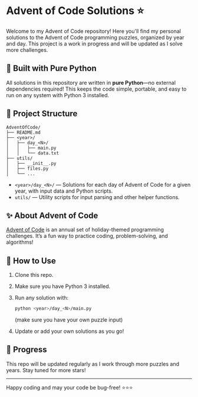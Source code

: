 # Advent of Code Solutions ⭐️

Welcome to my Advent of Code repository! Here you'll find my personal solutions to the Advent of Code programming puzzles, organized by year and day. This project is a work in progress and will be updated as I solve more challenges.

## 🐍 Built with Pure Python

All solutions in this repository are written in **pure Python**—no external dependencies required! This keeps the code simple, portable, and easy to run on any system with Python 3 installed.

## 📁 Project Structure

```text
AdventOfCode/
├── README.md
├── <year>/
│   ├── day_<N>/
│   │   ├── main.py
│   │   └── data.txt
├── utils/
│   ├── __init__.py
│   ├── files.py
│   └── ...
```

- `<year>/day_<N>/` — Solutions for each day of Advent of Code for a given year, with input data and Python scripts.
- `utils/` — Utility scripts for input parsing and other helper functions.

## ✨ About Advent of Code

[Advent of Code](https://adventofcode.com/) is an annual set of holiday-themed programming challenges. It’s a fun way to practice coding, problem-solving, and algorithms!

## 🚀 How to Use

1. Clone this repo.
2. Make sure you have Python 3 installed.
3. Run any solution with:

   ```bash
   python <year>/day_<N>/main.py
   ```

   (make sure you have your own puzzle input)
4. Update or add your own solutions as you go!

## 🌟 Progress

This repo will be updated regularly as I work through more puzzles and years. Stay tuned for more stars!

---

Happy coding and may your code be bug-free! ⭐️⭐️⭐️

